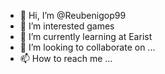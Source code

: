 - 👋 Hi, I’m @Reubenigop99
- 👀 I’m interested games
- 🌱 I’m currently learning at Earist
- 💞️ I’m looking to collaborate on ...
- 📫 How to reach me ...

<!---
Reubenigop99/Reubenigop99 is a ✨ special ✨ repository because its `README.md` (this file) appears on your GitHub profile.
You can click the Preview link to take a look at your changes.
--->
